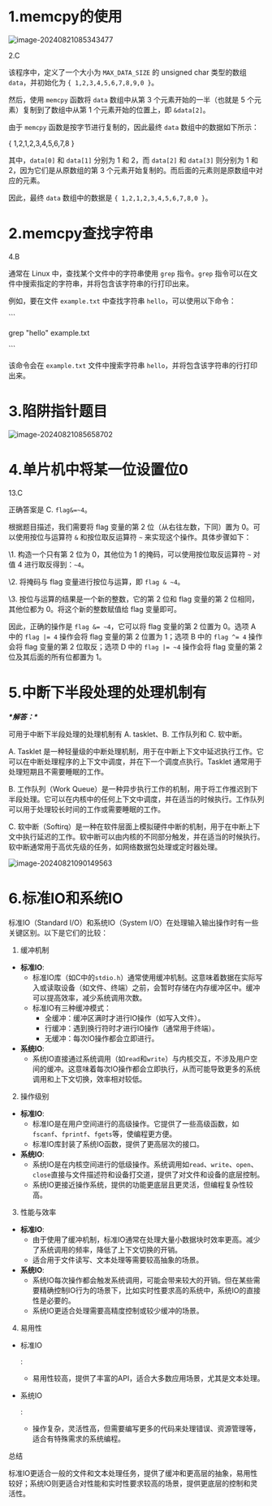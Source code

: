 # 1.memcpy的使用

![image-20240821085343477](C:\Users\Parkin\Desktop\c语言笔试题\做过的试题\image\image-20240821085343477.png)



2.C

该程序中，定义了一个大小为 `MAX_DATA_SIZE` 的 unsigned char 类型的数组 `data`，并初始化为 `{ 1,2,3,4,5,6,7,8,9,0 }`。

然后，使用 `memcpy` 函数将 `data` 数组中从第 3 个元素开始的一半（也就是 5 个元素）复制到了数组中从第 1 个元素开始的位置上，即 `&data[2]`。

由于 `memcpy` 函数是按字节进行复制的，因此最终 `data` 数组中的数据如下所示：

 

{ 1,2,1,2,3,4,5,6,7,8 }

 

其中，`data[0]` 和 `data[1]` 分别为 1 和 2，而 `data[2]` 和 `data[3]` 则分别为 1 和 2，因为它们是从原数组的第 3 个元素开始复制的。而后面的元素则是原数组中对应的元素。

 

因此，最终 `data` 数组中的数据是 `{ 1,2,1,2,3,4,5,6,7,8,0 }`。





# 2.memcpy查找字符串

4.B

通常在 Linux 中，查找某个文件中的字符串使用 `grep` 指令。`grep` 指令可以在文件中搜索指定的字符串，并将包含该字符串的行打印出来。

 

例如，要在文件 `example.txt` 中查找字符串 `hello`，可以使用以下命令：

 

\```

grep "hello" example.txt

\```

 

该命令会在 `example.txt` 文件中搜索字符串 `hello`，并将包含该字符串的行打印出来。









# 3.陷阱指针题目

![image-20240821085658702](C:\Users\Parkin\Desktop\c语言笔试题\做过的试题\image\image-20240821085658702.png)





# 4.单片机中将某一位设置位0

13.C

正确答案是 C. `flag&=~4`。

 

根据题目描述，我们需要将 flag 变量的第 2 位（从右往左数，下同）置为 0。可以使用按位与运算符 `&` 和按位取反运算符 `~` 来实现这个操作。具体步骤如下：

 

\1. 构造一个只有第 2 位为 0，其他位为 1 的掩码，可以使用按位取反运算符 `~` 对值 4 进行取反得到：`~4`。

\2. 将掩码与 flag 变量进行按位与运算，即 `flag & ~4`。

\3. 按位与运算的结果是一个新的整数，它的第 2 位和 flag 变量的第 2 位相同，其他位都为 0。将这个新的整数赋值给 flag 变量即可。

 

因此，正确的操作是 `flag &= ~4`，它可以将 flag 变量的第 2 位置为 0。选项 A 中的 `flag |= 4` 操作会将 flag 变量的第 2 位置为 1；选项 B 中的 `flag ^= 4` 操作会将 flag 变量的第 2 位取反；选项 D 中的 `flag |= ~4` 操作会将 flag 变量的第 2 位及其后面的所有位都置为 1。







# 5.中断下半段处理的处理机制有

***\*解答：\****

可用于中断下半段处理的处理机制有 A. tasklet、B. 工作队列和 C. 软中断。

 

A. Tasklet 是一种轻量级的中断处理机制，用于在中断上下文中延迟执行工作。它可以在中断处理程序的上下文中调度，并在下一个调度点执行。Tasklet 通常用于处理短期且不需要睡眠的工作。

 

B. 工作队列（Work Queue）是一种异步执行工作的机制，用于将工作推迟到下半段处理。它可以在内核中的任何上下文中调度，并在适当的时候执行。工作队列可以用于处理较长时间的工作或需要睡眠的工作。

 

C. 软中断（Softirq）是一种在软件层面上模拟硬件中断的机制，用于在中断上下文中执行延迟的工作。软中断可以由内核的不同部分触发，并在适当的时候执行。软中断通常用于高优先级的任务，如网络数据包处理或定时器处理。

![image-20240821090149563](C:\Users\Parkin\Desktop\c语言笔试题\做过的试题\image\image-20240821090149563.png)



# 6.标准IO和系统IO

标准IO（Standard I/O）和系统IO（System I/O）在处理输入输出操作时有一些关键区别。以下是它们的比较：

1. 缓冲机制

- **标准IO**:
  - 标准IO库（如C中的`stdio.h`）通常使用缓冲机制。这意味着数据在实际写入或读取设备（如文件、终端）之前，会暂时存储在内存缓冲区中。缓冲可以提高效率，减少系统调用次数。
  - 标准IO有三种缓冲模式：
    - 全缓冲：缓冲区满时才进行IO操作（如写入文件）。
    - 行缓冲：遇到换行符时才进行IO操作（通常用于终端）。
    - 无缓冲：每次IO操作都会立即进行。
- **系统IO**:
  - 系统IO直接通过系统调用（如`read`和`write`）与内核交互，不涉及用户空间的缓冲。这意味着每次IO操作都会立即执行，从而可能导致更多的系统调用和上下文切换，效率相对较低。

2. 操作级别

- **标准IO**:
  - 标准IO是在用户空间进行的高级操作。它提供了一些高级函数，如`fscanf`、`fprintf`、`fgets`等，使编程更方便。
  - 标准IO库封装了系统IO函数，提供了更高层次的接口。
- **系统IO**:
  - 系统IO是在内核空间进行的低级操作。系统调用如`read`、`write`、`open`、`close`直接与文件描述符和设备打交道，提供了对文件和设备的底层控制。
  - 系统IO更接近操作系统，提供的功能更底层且更灵活，但编程复杂性较高。

3. 性能与效率

- **标准IO**:
  - 由于使用了缓冲机制，标准IO通常在处理大量小数据块时效率更高。减少了系统调用的频率，降低了上下文切换的开销。
  - 适合用于文件读写、文本处理等需要较高抽象的场景。
- **系统IO**:
  - 系统IO每次操作都会触发系统调用，可能会带来较大的开销。但在某些需要精确控制IO行为的场景下，比如实时性要求高的系统中，系统IO的直接性是必要的。
  - 系统IO更适合处理需要高精度控制或较少缓冲的场景。

4. 易用性

- 标准IO

  :

  - 易用性较高，提供了丰富的API，适合大多数应用场景，尤其是文本处理。

- 系统IO

  :

  - 操作复杂，灵活性高，但需要编写更多的代码来处理错误、资源管理等，适合有特殊需求的系统编程。

总结

标准IO更适合一般的文件和文本处理任务，提供了缓冲和更高层的抽象，易用性较好；系统IO则更适合对性能和实时性要求较高的场景，提供更底层的控制和灵活性。
